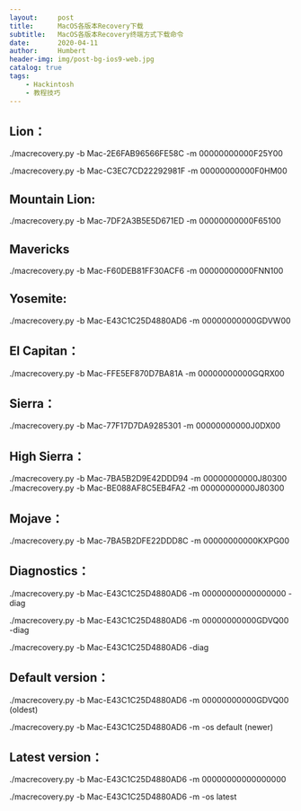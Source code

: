 ```yaml
---
layout:     post
title:      MacOS各版本Recovery下载
subtitle:   MacOS各版本Recovery终端方式下载命令
date:       2020-04-11
author:     Humbert
header-img: img/post-bg-ios9-web.jpg
catalog: true
tags:
    - Hackintosh
    - 教程技巧
---
```




## Lion：

./macrecovery.py -b Mac-2E6FAB96566FE58C -m 00000000000F25Y00

./macrecovery.py -b Mac-C3EC7CD22292981F -m 00000000000F0HM00

## Mountain Lion:
./macrecovery.py -b Mac-7DF2A3B5E5D671ED -m 00000000000F65100

## Mavericks
./macrecovery.py -b Mac-F60DEB81FF30ACF6 -m 00000000000FNN100

## Yosemite:
./macrecovery.py -b Mac-E43C1C25D4880AD6 -m 00000000000GDVW00

## El Capitan：
./macrecovery.py -b Mac-FFE5EF870D7BA81A -m 00000000000GQRX00

## Sierra：
./macrecovery.py -b Mac-77F17D7DA9285301 -m 00000000000J0DX00

## High Sierra：
./macrecovery.py -b Mac-7BA5B2D9E42DDD94 -m 00000000000J80300
./macrecovery.py -b Mac-BE088AF8C5EB4FA2 -m 00000000000J80300

## Mojave：
./macrecovery.py -b Mac-7BA5B2DFE22DDD8C -m 00000000000KXPG00

## Diagnostics：
./macrecovery.py -b Mac-E43C1C25D4880AD6 -m 00000000000000000 -diag

./macrecovery.py -b Mac-E43C1C25D4880AD6 -m 00000000000GDVQ00 -diag

./macrecovery.py -b Mac-E43C1C25D4880AD6 <real MLB> -diag

## Default version：
./macrecovery.py -b Mac-E43C1C25D4880AD6 -m 00000000000GDVQ00        (oldest)

./macrecovery.py -b Mac-E43C1C25D4880AD6 -m <real MLB> -os default   (newer)

## Latest version：
./macrecovery.py -b Mac-E43C1C25D4880AD6 -m 00000000000000000

./macrecovery.py -b Mac-E43C1C25D4880AD6 -m <real MLB> -os latest
